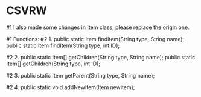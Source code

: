 # CSVRW
#1 I also made some changes in Item class, please replace the origin one.

#1 Functions:
#2 1.
public static Item findItem(String type, String name);
public static Item findItem(String type, int ID);

#2 2.
public static Item[] getChildren(String type, String name);
public static Item[] getChildren(String type, int ID);

#2 3.
public static Item getParent(String type, String name);

#2 4.
public static void addNewItem(Item newitem);
